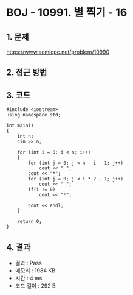 # BOJ - 10991. 별 찍기 - 16

## 1. 문제  
https://www.acmicpc.net/problem/10990
## 2. 접근 방법  

## 3. 코드  
```
#include <iostream>
using namespace std;

int main()
{
	int n;
	cin >> n;

	for (int i = 0; i < n; i++)
	{
		for (int j = 0; j < n - i - 1; j++)
			cout << " ";
		cout << "*";
		for (int j = 0; j < i * 2 - 1; j++)
			cout << " ";
		if(i != 0)
			cout << "*";

		cout << endl;
	}

	return 0;
}
```
## 4. 결과
- 결과 : Pass
- 메모리 : 1984 KB
- 시간 : 4 ms
- 코드 길이 : 292 B